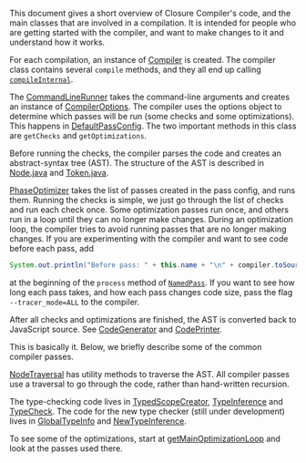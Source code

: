 This document gives a short overview of Closure Compiler's code, and the main classes that are involved in a compilation. It is intended for people who are getting started with the compiler, and want to make changes to it and understand how it works.

For each compilation, an instance of [Compiler](https://github.com/google/closure-compiler/blob/master/src/com/google/javascript/jscomp/Compiler.java) is created. The compiler class contains several `compile` methods, and they all end up calling [`compileInternal`](https://github.com/google/closure-compiler/search?utf8=%E2%9C%93&q=%22private+void+compileInternal%28%29%22).

The [CommandLineRunner](https://github.com/google/closure-compiler/blob/master/src/com/google/javascript/jscomp/CommandLineRunner.java) takes the command-line arguments and creates an instance of [CompilerOptions](https://github.com/google/closure-compiler/blob/master/src/com/google/javascript/jscomp/CompilerOptions.java). The compiler uses the options object to determine which passes will be run (some checks and some optimizations). This happens in [DefaultPassConfig](https://github.com/google/closure-compiler/blob/master/src/com/google/javascript/jscomp/DefaultPassConfig.java). The two important methods in this class are `getChecks` and `getOptimizations`.

Before running the checks, the compiler parses the code and creates an abstract-syntax tree (AST). The structure of the AST is described in [Node.java](https://github.com/google/closure-compiler/blob/master/src/com/google/javascript/rhino/Node.java) and [Token.java](https://github.com/google/closure-compiler/blob/master/src/com/google/javascript/rhino/Token.java).

[PhaseOptimizer](https://github.com/google/closure-compiler/blob/master/src/com/google/javascript/jscomp/PhaseOptimizer.java) takes the list of passes created in the pass config, and runs them. Running the checks is simple, we just go through the list of checks and run each check once. Some optimization passes run once, and others run in a loop until they can no longer make changes. During an optimization loop, the compiler tries to avoid running passes that are no longer making changes. If you are experimenting with the compiler and want to see code before each pass, add
```java
System.out.println("Before pass: " + this.name + "\n" + compiler.toSource(root));
```
at the beginning of the `process` method of [`NamedPass`](https://github.com/google/closure-compiler/search?utf8=%E2%9C%93&q=%22class+NamedPass+implements+CompilerPass%22). If you want to see how long each pass takes, and how each pass changes code size, pass the flag `--tracer_mode=ALL` to the compiler.

After all checks and optimizations are finished, the AST is converted back to JavaScript source. See [CodeGenerator](https://github.com/google/closure-compiler/blob/master/src/com/google/javascript/jscomp/CodeGenerator.java) and [CodePrinter](https://github.com/google/closure-compiler/blob/master/src/com/google/javascript/jscomp/CodePrinter.java).

This is basically it. Below, we briefly describe some of the common compiler passes.

[NodeTraversal](https://github.com/google/closure-compiler/blob/master/src/com/google/javascript/jscomp/NodeTraversal.java) has utility methods to traverse the AST. All compiler passes use a traversal to go through the code, rather than hand-written recursion.

The type-checking code lives in [TypedScopeCreator](https://github.com/google/closure-compiler/blob/master/src/com/google/javascript/jscomp/TypedScopeCreator.java), [TypeInference](https://github.com/google/closure-compiler/blob/master/src/com/google/javascript/jscomp/TypeInference.java) and [TypeCheck](https://github.com/google/closure-compiler/blob/master/src/com/google/javascript/jscomp/TypeCheck.java). The code for the new type checker (still under development) lives in [GlobalTypeInfo](https://github.com/google/closure-compiler/blob/master/src/com/google/javascript/jscomp/GlobalTypeInfo.java) and [NewTypeInference](https://github.com/google/closure-compiler/blob/master/src/com/google/javascript/jscomp/NewTypeInference.java).

To see some of the optimizations, start at [getMainOptimizationLoop](https://github.com/google/closure-compiler/search?utf8=%E2%9C%93&q=%22PassFactory%5C%3E+getMainOptimizationLoop%22&type=Code) and look at the passes used there.